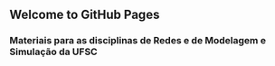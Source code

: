 ## Welcome to GitHub Pages

### Materiais para as disciplinas de Redes e de Modelagem e Simulação da UFSC


